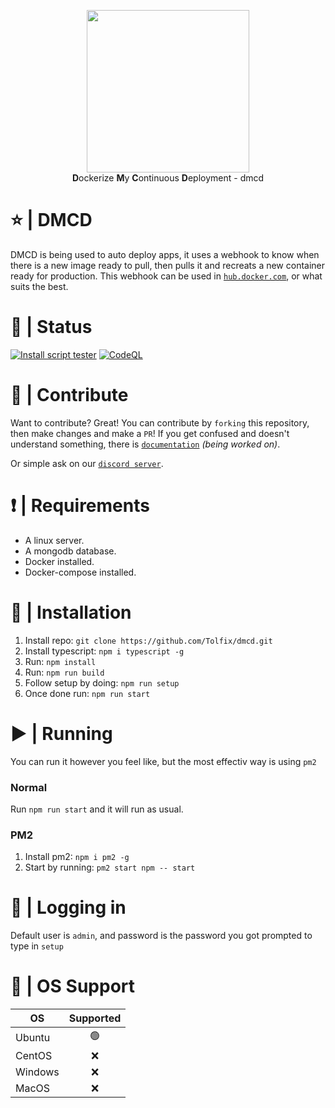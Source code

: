 <p align="center">
  <img width="260" src="https://cdn.tolfix.com/images/TX-Small.png">
  <br/>
  <strong>D</strong>ockerize <strong>M</strong>y <strong>C</strong>ontinuous <strong>D</strong>eployment - dmcd
</p>

# ⭐ | DMCD
DMCD is being used to auto deploy apps, it uses a webhook to know when there is a new image ready to pull,
then pulls it and recreats a new container ready for production. This webhook can be used in [`hub.docker.com`](https://hub.docker.com/), or what suits the best.

# 🧿 | Status
[![Install script tester](https://github.com/Tolfix/dmcd/actions/workflows/test-install-script.yml/badge.svg)](https://github.com/Tolfix/dmcd/actions/workflows/test-install-script.yml) [![CodeQL](https://github.com/Tolfix/dmcd/actions/workflows/codeql-analysis.yml/badge.svg)](https://github.com/Tolfix/dmcd/actions/workflows/codeql-analysis.yml)

# 📢 | Contribute
Want to contribute? Great! You can contribute by `forking` this repository, then make changes and make a `PR`!
If you get confused and doesn't understand something, there is [`documentation`](https://github.com/Tolfix/dmcd/wiki/Documentation) *(being worked on)*.

Or simple ask on our [`discord server`](https://discord.com/invite/xHde7g93Yh).

# ❗ | Requirements
* A linux server.
* A mongodb database.
* Docker installed.
* Docker-compose installed.

# 📝 | Installation
1. Install repo: `git clone https://github.com/Tolfix/dmcd.git`
2. Install typescript: `npm i typescript -g`
3. Run: `npm install`
4. Run: `npm run build`
5. Follow setup by doing: `npm run setup`
6. Once done run: `npm run start`

# ▶ | Running
You can run it however you feel like, but the most effectiv way is using `pm2`

### Normal
Run `npm run start` and it will run as usual.

### PM2
1. Install pm2: `npm i pm2 -g`
2. Start by running: `pm2 start npm -- start`

# 🔐 | Logging in
Default user is `admin`, and password is the password you got prompted to type in `setup`

# 💾 | OS Support
| OS            | Supported     |
| ------------- |:-------------:|
| Ubuntu        | 🟢            |
| CentOS        | ❌            |
| Windows       | ❌            |
| MacOS         | ❌            |
